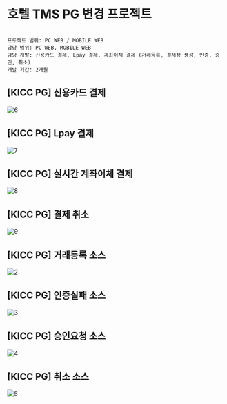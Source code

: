 # 호텔 TMS PG 변경 프로젝트

```

프로젝트 범위: PC WEB / MOBILE WEB
담당 범위: PC WEB, MOBILE WEB
담당 개발: 신용카드 결제, Lpay 결제, 계좌이체 결제 (거래등록, 결제창 생성, 인증, 승인, 취소)
개발 기간: 2개월

```

## [KICC PG] 신용카드 결제
![6](https://github.com/dev-jihoon-lee/devlop/assets/133626456/ce04ce6c-9517-4be3-96d3-4cff42eaa74f)

## [KICC PG] Lpay 결제
![7](https://github.com/dev-jihoon-lee/devlop/assets/133626456/094c99bb-5cf3-46f9-aa2c-566d73375b13)

## [KICC PG] 실시간 계좌이체 결제
![8](https://github.com/dev-jihoon-lee/devlop/assets/133626456/9e021a54-8643-4314-81a0-c94ce0abdd0b)

## [KICC PG] 결제 취소
![9](https://github.com/dev-jihoon-lee/devlop/assets/133626456/834ce81c-54f2-4e61-a219-2f41fd84f445)

## [KICC PG] 거래등록 소스
![2](https://github.com/dev-jihoon-lee/devlop/assets/133626456/3d0028b2-7387-45ff-9e9b-4b5ccd510513)

## [KICC PG] 인증실패 소스
![3](https://github.com/dev-jihoon-lee/devlop/assets/133626456/56b89779-a4f8-4df1-8637-7deb0924897c)

## [KICC PG] 승인요청 소스
![4](https://github.com/dev-jihoon-lee/devlop/assets/133626456/99a334b5-5328-4648-b1d6-1bece581830e)

## [KICC PG] 취소 소스
![5](https://github.com/dev-jihoon-lee/devlop/assets/133626456/4c634c6e-ea1c-45b9-b7d8-1c0e023d2af4)